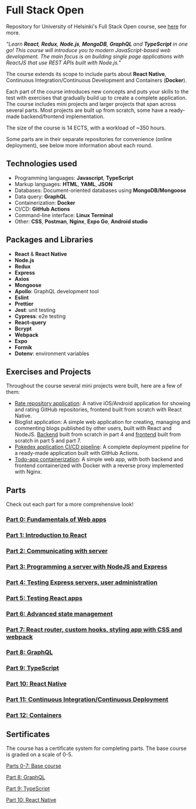 # Full Stack Open

Repository for University of Helsinki's Full Stack Open course, see [here](https://fullstackopen.com/en/) for more.

*"Learn **React**, **Redux**, **Node.js**, **MongoDB**, **GraphQL** and **TypeScript** in one go! This course will introduce you to modern JavaScript-based web development. The main focus is on building single page applications with ReactJS that use REST APIs built with Node.js."*

The course extends its scope to include parts about **React Native**, Continuous Integration/Continuous Development and Containers (**Docker**).

Each part of the course introduces new concepts and puts your skills to the test with exercises that gradually build up to create a complete application. The course includes mini projects and larger projects that span across several parts. Most projects are built up from scratch, some have a ready-made backend/frontend implementation. 

The size of the course is 14 ECTS, with a workload of ~350 hours.

Some parts are in their separate repositories for convenience (online deployment), see below more information about each round. 

## Technologies used

- Programming languages: **Javascript**, **TypeScript**
- Markup languages: **HTML**, **YAML**, **JSON**
- Databases: Document-oriented databases using **MongoDB/Mongoose**
- Data query: **GraphQL**
- Containerization: **Docker**
- CI/CD: **GitHub Actions**
- Command-line interface: **Linux Terminal**
- Other: **CSS**, **Postman**, **Nginx**, **Expo Go**, **Android studio**

## Packages and Libraries

- **React** & **React Native**
- **Node.js**
- **Redux**
- **Express**
- **Axios**
- **Mongoose**
- **Apollo**: GraphQL development tool
- **Eslint**
- **Prettier**
- **Jest**: unit testing
- **Cypress**: e2e testing
- **React-query**
- **Bcrypt**
- **Webpack**
- **Expo**
- **Formik**
- **Dotenv**: environment variables

## Exercises and Projects

Throughout the course several mini projects were built, here are a few of them:

- [Rate repository application](https://github.com/Artt2/rate-repository-app): A native iOS/Android application for showing and rating GitHub repositories, frontend built from scratch with React Native. 
- Bloglist application: A simple web application for creating, managing and commenting blogs published by other users, built with React and NodeJS. [Backend](https://github.com/Artt2/Full-Stack-open/tree/main/part4) built from scratch in part 4 and [frontend](https://github.com/Artt2/Full-Stack-open/tree/main/part5) built from scratch in part 5 and part 7.
- [Pokedex application CI/CD pipeline](https://github.com/Artt2/full-stack-open-pokedex): A complete deployment pipeline for a ready-made application built with GitHub Actions.
- [Todo-app containerization](https://github.com/Artt2/Full-Stack-open/tree/main/part12): A simple web app, with both backend and frontend containerized with Docker with a reverse proxy implemented with Nginx.

## Parts

Check out each part for a more comprehensive look!

### [Part 0: Fundamentals of Web apps](https://github.com/Artt2/Full-Stack-open/tree/main/part0)

### [Part 1: Introduction to React](https://github.com/Artt2/Full-Stack-open/tree/main/part1)

### [Part 2: Communicating with server](https://github.com/Artt2/Full-Stack-open/tree/main/part2)

### [Part 3: Programming a server with NodeJS and Express](https://github.com/Artt2/Full-Stack-open-part3)

### [Part 4: Testing Express servers, user administration](https://github.com/Artt2/Full-Stack-open/tree/main/part4)

### [Part 5: Testing React apps](https://github.com/Artt2/Full-Stack-open/tree/main/part5)

### [Part 6: Advanced state management](https://github.com/Artt2/Full-Stack-open/tree/main/part6)

### [Part 7: React router, custom hooks, styling app with CSS and webpack](https://github.com/Artt2/Full-Stack-open/tree/main/part7)

### [Part 8: GraphQL](https://github.com/Artt2/Full-Stack-open/tree/main/part8)

### [Part 9: TypeScript](https://github.com/Artt2/Full-Stack-open/tree/main/part9)

### [Part 10: React Native](https://github.com/Artt2/rate-repository-app)

### [Part 11: Continuous Integration/Continuous Deployment](https://github.com/Artt2/full-stack-open-pokedex)

### [Part 12: Containers](https://github.com/Artt2/Full-Stack-open/tree/main/part12)

## Sertificates

The course has a certificate system for completing parts. The base course is graded on a scale of 0-5.

[Parts 0-7: Base course](https://studies.cs.helsinki.fi/stats/api/certificate/fullstackopen/en/b60651cf4ead1e420318edf844130c1f)

[Part 8: GraphQL](https://studies.cs.helsinki.fi/stats/api/certificate/fs-graphql/en/7b3348c93f67d1b661d2ceac10834b06)

[Part 9: TypeScript](https://studies.cs.helsinki.fi/stats/api/certificate/fs-typescript/en/db81b54a98e26bb09d774a1d5dea2764)

[Part 10: React Native](https://studies.cs.helsinki.fi/stats/api/certificate/fs-react-native-2020/en/a2fb4fca861dd513d6882a34bed4c134)